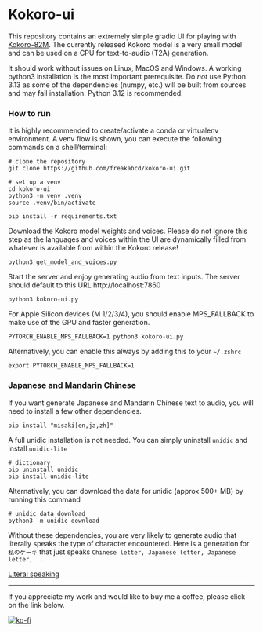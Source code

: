 # Kokoro-ui

This repository contains an extremely simple gradio UI for playing with [Kokoro-82M](https://huggingface.co/hexgrad/Kokoro-82M). The currently released Kokoro model is a very small model and can be used on a CPU for text-to-audio (T2A) generation.

It should work without issues on Linux, MacOS and Windows. A working python3 installation is the most important prerequisite. Do *not* use Python 3.13 as some of the dependencies (numpy, etc.) will be built from sources and may fail installation. Python 3.12 is recommended.

### How to run
It is highly recommended to create/activate a conda or virtualenv environment. A venv flow is shown, you can execute the following commands on a shell/terminal:

```
# clone the repository
git clone https://github.com/freakabcd/kokoro-ui.git

# set up a venv
cd kokoro-ui
python3 -m venv .venv
source .venv/bin/activate

pip install -r requirements.txt
```

Download the Kokoro model weights and voices. Please do not ignore this step as the languages and voices within the UI are dynamically filled from whatever is available from within the Kokoro release!

```
python3 get_model_and_voices.py
```

Start the server and enjoy generating audio from text inputs. The server should default to this URL http://localhost:7860

```
python3 kokoro-ui.py
```

For Apple Silicon devices (M 1/2/3/4), you should enable MPS_FALLBACK to make use of the GPU and faster generation.

```
PYTORCH_ENABLE_MPS_FALLBACK=1 python3 kokoro-ui.py
```

Alternatively, you can enable this always by adding this to your `~/.zshrc`
```
export PYTORCH_ENABLE_MPS_FALLBACK=1
```

### Japanese and Mandarin Chinese
If you want generate Japanese and Mandarin Chinese text to audio, you will need to install a few other dependencies.

```
pip install "misaki[en,ja,zh]"
```

A full unidic installation is not needed. You can simply uninstall `unidic` and install `unidic-lite`
```
# dictionary
pip uninstall unidic
pip install unidic-lite
```

Alternatively, you can download the data for unidic (approx 500+ MB) by running this command
```
# unidic data download
python3 -m unidic download
```

Without these dependencies, you are very likely to generate audio that literally speaks the type of character encountered. Here is a generation for `私のケーキ` that just speaks `Chinese letter, Japanese letter, Japanese letter, ...`

[Literal speaking](https://cdn.jsdelivr.net/gh/freakabcd/kokoro-ui/cj_nodeps.mp3)


---
If you appreciate my work and would like to buy me a coffee, please click on the link below.

[![ko-fi](https://ko-fi.com/img/githubbutton_sm.svg)](https://ko-fi.com/freakabcd)